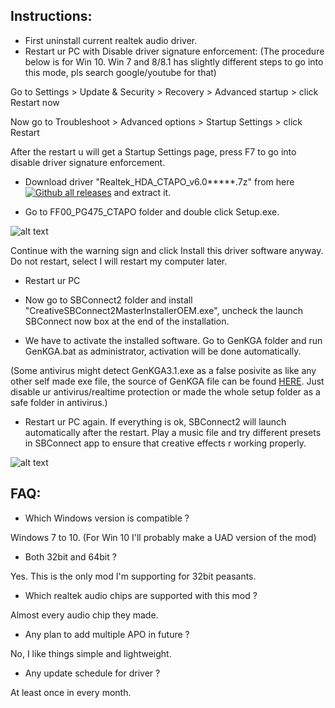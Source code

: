## Instructions:
- First uninstall current realtek audio driver.
- Restart ur PC with Disable driver signature enforcement: (The procedure below is for Win 10. Win 7 and 8/8.1 has slightly different steps to go into this mode, pls search google/youtube for that)

Go to Settings > Update & Security > Recovery > Advanced startup > click Restart now

Now go to Troubleshoot > Advanced options > Startup Settings > click Restart

After the restart u will get a Startup Settings page, press F7 to go into disable driver signature enforcement.

- Download driver "Realtek_HDA_CTAPO_v6.0*****.7z" from here [![Github all releases](https://img.shields.io/github/downloads/shibajee/realtek-hda-creative-sbc-mod/total.svg)](https://github.com/shibajee/realtek-hda-creative-sbc-mod/releases/) and extract it.

- Go to FF00_PG475_CTAPO folder and double click Setup.exe.

![alt text](https://i.postimg.cc/9QDrtMSq/Untitled-2.png)

Continue with the warning sign and click Install this driver software anyway. Do not restart, select I will restart my computer later.

- Restart ur PC

- Now go to SBConnect2 folder and install "CreativeSBConnect2MasterInstallerOEM.exe", uncheck the launch SBConnect now box at the end of the installation.

- We have to activate the installed software. Go to GenKGA folder and run GenKGA.bat as administrator, activation will be done  automatically.

(Some antivirus might detect GenKGA3.1.exe as a false posivite as like any other self made exe file, the source of GenKGA file can be found [HERE](https://pastebin.com/BHnvBYWD). Just disable ur antivirus/realtime protection or made the whole setup folder as a safe folder in antivirus.)

- Restart ur PC again. If everything is ok, SBConnect2 will launch automatically after the restart. Play a music file and try different presets in SBConnect app to ensure that creative effects r working properly.




![alt text](https://i.postimg.cc/QC4wrnkz/Capture.png)


## FAQ:

- Which Windows version is compatible ?

Windows 7 to 10. (For Win 10 I'll probably make a UAD version of the mod)

- Both 32bit and 64bit ?

Yes. This is the only mod I'm supporting for 32bit peasants.

- Which realtek audio chips are supported with this mod ?

Almost every audio chip they made.

- Any plan to add multiple APO in future ?

No, I like things simple and lightweight.

- Any update schedule for driver ?

At least once in every month.
